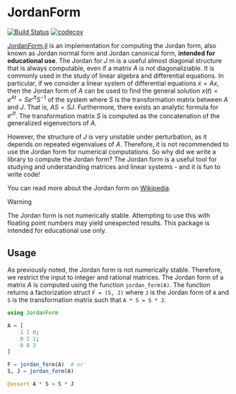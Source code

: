 # JordanForm

[![Build Status](https://github.com/Zinoex/JordanForm.jl/actions/workflows/CI.yml/badge.svg?branch=main)](https://github.com/Zinoex/JordanForm.jl/actions/workflows/CI.yml?query=branch%3Amain)
[![codecov](https://codecov.io/gh/Zinoex/JordanForm.jl/graph/badge.svg?token=ENG7LBLR1J)](https://codecov.io/gh/Zinoex/JordanForm.jl)

[JordanForm.jl](https://github.com/Zinoex/JordanForm.jl) is an implementation for computing the Jordan form, also known as Jordan normal form and Jordan canonical form, __intended for educational use__. The Jordan for $J$ m is a useful almost diagonal structure that is always computable, even if a matrix $A$ is not diagonaliziable. It is commonly used in the study of linear algebra and differential equations. In particular, if we consider a linear system of differential equations $\dot{x} = Ax$, then the Jordan form of $A$ can be used to find the general solution $x(t) = e^{At} = Se^{Jt}S^{-1}$ of the system where $S$ is the transformation matrix between $A$ and $J$. That is, $AS = SJ$. Furthermore, there exists an analytic formula for $e^{Jt}$. The transformation matrix $S$ is computed as the concatenation of the generalized eigenvectors of $A$.

However, the structure of $J$ is very unstable under perturbation, as it depends on repeated eigenvalues of $A$. Therefore, it is not recommended to use the Jordan form for numerical computations. So why did we write a library to compute the Jordan form? The Jordan form is a useful tool for studying and understanding matrices and linear systems - and it is fun to write code! 

You can read more about the Jordan form on [Wikipedia](https://en.wikipedia.org/wiki/Jordan_normal_form).

> [!WARNING]
> The Jordan form is not numerically stable. Attempting to use this with floating point numbers may yield unexpected results. This package is intended for educational use only.

## Usage
As previously noted, the Jordan form is not numerically stable. Therefore, we restrict the input to integer and rational matrices. The Jordan form of a matrix $A$ is computed using the function `jordan_form(A)`. The function returns a factorization struct `F = (S, J)` where `J` is the Jordan form of `A` and `S` is the transformation matrix such that `A * S = S * J`.

```julia
using JordanForm 

A = [
    1 1 0;
    0 2 1;
    0 0 3
]

F = jordan_form(A)  # or
S, J = jordan_form(A)

@assert A * S ≈ S * J
```